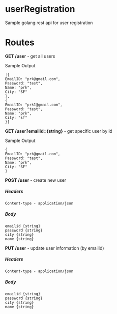 # userRegistration
Sample golang rest api for user registration

Routes 
=======

**GET /user** - get all users

Sample Output
```
[{
EmailID: "prk@gmail.com",
Password: "test",
Name: "prk",
City: "SF"
},
{
EmailID: "prk1@gmail.com",
Password: "test",
Name: "prk",
City: "sf"
}]
```
**GET /user?emailid={string}** - get specific user by id

Sample Output
```
{
EmailID: "prk@gmail.com",
Password: "test",
Name: "prk",
City: "SF"
}
```

**POST /user** - create new user

##### Headers
	Content-type - application/json
##### Body 
    emailid {string}
    password {string}
    city {string}
    name {string}


**PUT /user** - update user information (by emailid)

##### Headers
	Content-type - application/json
##### Body 
    emailid {string}
    password {string}
    city {string}
    name {string}